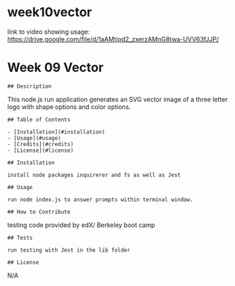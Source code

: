 # week10vector
link to video showing usage:
https://drive.google.com/file/d/1aAMtjpd2_zxerzAMnG8twa-UVV63fJJP/

# Week 09 Vector

    ## Description
    
   This node.js run application generates an SVG vector image of a three letter logo with shape options and color options.
    
    ## Table of Contents 
    
    - [Installation](#installation)
    - [Usage](#usage)
    - [Credits](#credits)
    - [License](#license)
    
    ## Installation
    
    install node packages inquirerer and fs as well as Jest
    
    ## Usage
    
    run node index.js to answer prompts within terminal window.
    
    ## How to Contribute
    
   testing code provided by edX/ Berkeley boot camp

    ## Tests
    
    run testing with Jest in the lib folder
    
    ## License
  N/A